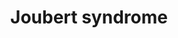 ---
annotations:
- type: Pathway Ontology
  value: disease pathway
- type: Disease Ontology
  value: Joubert syndrome
- type: Pathway Ontology
  value: signaling pathway
authors:
- AnneDB
- Egonw
- Fehrhart
- Eweitz
communities:
- RareDiseases
description: Joubert syndrome (JS) is a rare hereditary disorder that is classified
  as a ciliopathy, and is caused by mutations occurring in genes essential for the
  development and proper functioning of primary cellular cilia. These hair-like structures
  located on the cell membrane are responsible for detecting and relaying external
  signals to the interior of the cell. The defining JS feature is the molar tooth
  sign (MTS), which is the particular manner in which a characteristic malformation
  of midbrain appears in radiological imaging, and which causes delays in both intellectual
  and motor development. A visual representation of the pathways underlying JS pathogenesis
  was synthesized, which might provide a more complete understanding of the disease,
  possibly aiding in better diagnosis and more successful treatment. Data collection
  on the genes, pathways and interactions involved was done through a literature search
  in combination supported by online databases such as OMIM, STRING and GeneMANIA.
  The pathway was created using PathVisio version 3.3.0. Nodes were annotated using
  the appropriate Ensembl, ChEBI, or Uniprot-TrEMBL identifiers and standardized MIM
  notation was used to visualize the interactions between them.  A final pathway containing
  88 unique nodes and 71 interactions was created. The pathway highlights three functional
  or structural areas of the primary cilium that appear to play important roles in
  JS pathogenesis, namely the basal body or centriole, the transition zone and ciliary
  trafficking. Furthermore, two specific complexes seem to be of particular interest;
  the B9 ciliary complex and the centriolar satellite contain eight and three JS-associated
  protein respectively. Lastly, the ARL13B-PDE6D-INPP5E signaling network ensures
  the proper functioning of INPP5E, and enzyme that converts lipid ciliary membrane
  components. All three proteins have been found to be mutated in JS patients.
last-edited: 2021-11-30
organisms:
- Homo sapiens
redirect_from:
- /index.php/Pathway:WP4656
- /instance/WP4656
schema-jsonld:
- '@context': https://schema.org/
  '@id': https://wikipathways.github.io/pathways/WP4656.html
  '@type': Dataset
  creator:
    '@type': Organization
    name: WikiPathways
  description: Joubert syndrome (JS) is a rare hereditary disorder that is classified
    as a ciliopathy, and is caused by mutations occurring in genes essential for the
    development and proper functioning of primary cellular cilia. These hair-like
    structures located on the cell membrane are responsible for detecting and relaying
    external signals to the interior of the cell. The defining JS feature is the molar
    tooth sign (MTS), which is the particular manner in which a characteristic malformation
    of midbrain appears in radiological imaging, and which causes delays in both intellectual
    and motor development. A visual representation of the pathways underlying JS pathogenesis
    was synthesized, which might provide a more complete understanding of the disease,
    possibly aiding in better diagnosis and more successful treatment. Data collection
    on the genes, pathways and interactions involved was done through a literature
    search in combination supported by online databases such as OMIM, STRING and GeneMANIA.
    The pathway was created using PathVisio version 3.3.0. Nodes were annotated using
    the appropriate Ensembl, ChEBI, or Uniprot-TrEMBL identifiers and standardized
    MIM notation was used to visualize the interactions between them.  A final pathway
    containing 88 unique nodes and 71 interactions was created. The pathway highlights
    three functional or structural areas of the primary cilium that appear to play
    important roles in JS pathogenesis, namely the basal body or centriole, the transition
    zone and ciliary trafficking. Furthermore, two specific complexes seem to be of
    particular interest; the B9 ciliary complex and the centriolar satellite contain
    eight and three JS-associated protein respectively. Lastly, the ARL13B-PDE6D-INPP5E
    signaling network ensures the proper functioning of INPP5E, and enzyme that converts
    lipid ciliary membrane components. All three proteins have been found to be mutated
    in JS patients.
  keywords:
  - KAT5
  - PDE6B
  - UNC119
  - ZNF423
  - ATF4
  - NPHP1
  - SUFU
  - NIN
  - BBS7
  - PARP1
  - NBS
  - OFD1
  - CPLANE1
  - CSPP1
  - TMEM138
  - CEP104
  - KIAA0586
  - Wnt
  - PCM1
  - cGMP
  - BBS2
  - ANKS6
  - Calmodulin
  - RHOA
  - RP2
  - GTP
  - MKS1
  - CETN2
  - CC2D2A
  - SHH
  - MYO6
  - ARL2
  - PtdIns4P
  - ARR3
  - TMEM17
  - CEP97
  - CEP290
  - GDP
  - Node
  - ATM
  - MRE11
  - ARMC9
  - PIBF1
  - AHI1
  - RHEB
  - TMEM216
  - TTC8
  - PtdIns(4,5)P2
  - PCNT
  - GMP
  - BBS1
  - TCTN2
  - BBS4
  - TMEM67
  - NPHP3
  - PDE6G
  - TMEM231
  - DVL3
  - BBS5
  - INVS
  - ARL13B
  - FLNA
  - MTOR
  - ARL3
  - RAB3IP
  - PDE6D
  - CCP110
  - RAB8A
  - NEK8
  - RAD50
  - INPP5E
  - NPHP4
  - RPGRIP1L
  - CEP41
  - PDE6A
  - DVL1
  - CETN1
  - CEP120
  - MYO5A
  - BBS9
  - TMEM237
  - TCTN3
  - B9D2
  - TCTN1
  - PtdIns(3,4,5)P3
  - PtdIns(3,4)P2
  - B9D1
  - CEP164
  license: CC0
  name: Joubert syndrome
seo: CreativeWork
title: Joubert syndrome
wpid: WP4656
---